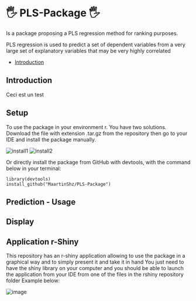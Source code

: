 # 🖐 PLS-Package 🖐
Is a package proposing a PLS regression method for ranking purposes.

PLS regression is used to predict a set of dependent variables from a very large set of explanatory variables that may be very highly correlated


-   [Introduction](#introduction)


## Introduction

Ceci est un test

## Setup

To use the package in your environment r. You have two solutions.
Download the file with extension .tar.gz from the repository then go to your IDE and install the package manually.

![install1](https://user-images.githubusercontent.com/43068347/204146389-5f08c16a-0f82-4f6a-a5ab-abc56581eeed.jpg)
![install2](https://user-images.githubusercontent.com/43068347/204146422-fd1647be-ea2e-4725-ae9e-d8fbd3520cb4.jpg)

Or directly install the package from GitHub with devtools, with the command below in your terminal:

```
library(devtools)
install_github("MaartinShz/PLS-Package")
```



## Prediction - Usage

## Display

## Application r-Shiny

This repository has an r-shiny application allowing to use the package in a graphical way and to simply present it and take it in hand 
You just need to have the shiny library on your computer 
and you should be able to launch the application from your IDE from one of the files in the rshiny repository folder
Example below: 

![image](https://user-images.githubusercontent.com/43068347/204147679-80463626-b954-44bf-9f5d-21364aa06ae7.png)
